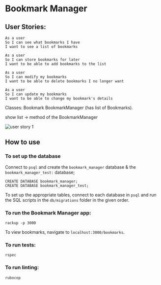 # Bookmark Manager

## User Stories:
```
As a user
So I can see what bookmarks I have
I want to see a list of bookmarks
```

```
As a user
So I can store bookmarks for later
I want to be able to add bookmarks to the list
```

```
As a user
So I can modify my bookmarks
I want to be able to delete bookmarks I no longer want
```

```
As a user
So I can update my bookmarks
I want to be able to change my bookmark's details
```
Classes:
Bookmark
BookmarkManager (has list of Bookmarks).

show list -> method of the BookmarkManager

![user story 1](/user_story_1.png)

## How to use

### To set up the database

Connect to `psql` and create the `bookmark_manager` database & the `bookmark_manager_test:` database;

```
CREATE DATABASE bookmark_manager;
CREATE DATABASE bookmark_manager_test;
```

To set up the appropriate tables, connect to each database in `psql` and run the SQL scripts in the `db/migrations` folder in the given order.

### To run the Bookmark Manager app:

```
rackup -p 3000
```

To view bookmarks, navigate to `localhost:3000/bookmarks`.

### To run tests:

```
rspec
```

### To run linting:

```
rubocop
```
